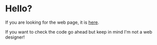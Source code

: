 # Hello?

If you are looking for the web page, it is [here](https://rawthil.com.ar). 

If you want to check the code go ahead but keep in mind I'm not a web designer!